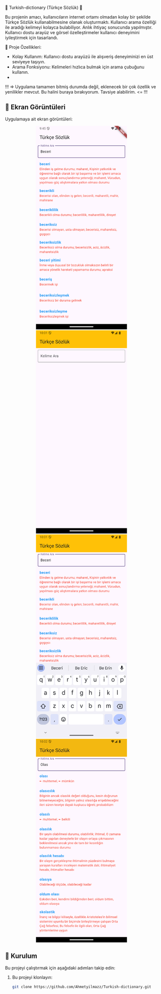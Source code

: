 📝 Turkish-dictionary (Türkçe Sözlük) 📝

Bu projenin amacı, kullanıcıların internet ortamı olmadan kolay bir şekilde Türkçe Sözlük kullanabilmesine olanak oluşturmaktı. Kullanıcı arama özelliği ile aradığı kelimeyi kolayca bulabiliyor. Anlık ihtiyaç sonucunda yapılmıştır. Kullanıcı dostu arayüz ve görsel özelleştirmeler kullanıcı deneyimini iyileştirmek için tasarlandı.

 
📌 Proje Özellikleri:
* Kolay Kullanım: Kullanıcı dostu arayüzü ile alışveriş deneyiminizi en üst seviyeye taşıyın.
* Arama Fonksiyonu: Kelimeleri hızlıca bulmak için arama çubuğunu kullanın.
* 

!!! => Uygulama tamamen bitmiş durumda değil, eklenecek bir çok özellik ve yenilikler mevcut. Bu halini buraya bırakıyorum. Tavsiye alabilirim. <= !!!

## 📸 Ekran Görüntüleri
Uygulamaya ait ekran görüntüleri:

<div align="center">
  <img src="https://github.com/Ahmetyilmazz/Turkish-dictionary/blob/3222d8f4b1fff087cd6ab2c26c920644d8ab04f4/Screenshots/s1.png" width="300"/>
  <img src="https://github.com/Ahmetyilmazz/Turkish-dictionary/blob/3222d8f4b1fff087cd6ab2c26c920644d8ab04f4/Screenshots/s2.png" width="300"/>
  <img src="https://github.com/Ahmetyilmazz/Turkish-dictionary/blob/3222d8f4b1fff087cd6ab2c26c920644d8ab04f4/Screenshots/s3.png" width="300"/>
  <img src="https://github.com/Ahmetyilmazz/Turkish-dictionary/blob/3222d8f4b1fff087cd6ab2c26c920644d8ab04f4/Screenshots/s4.png" width="300"/>
</div>

## 🚀 Kurulum
Bu projeyi çalıştırmak için aşağıdaki adımları takip edin:
1. Bu projeyi klonlayın:
   ```bash
   git clone https://github.com/Ahmetyilmazz/Turkish-dictionary.git

